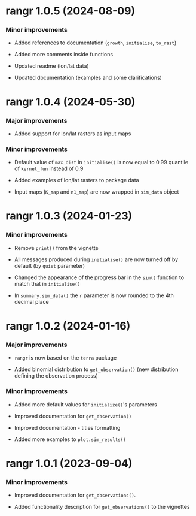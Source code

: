 # rangr 1.0.5 (2024-08-09)

### Minor improvements

-   Added references to documentation (`growth`, `initialise`, `to_rast`)

-   Added more comments inside functions

-   Updated readme (lon/lat data)

-   Updated documentation (examples and some clarifications)


# rangr 1.0.4 (2024-05-30)

### Major improvements

-   Added support for lon/lat rasters as input maps

### Minor improvements

-   Default value of `max_dist` in `initialise()` is now equal to 0.99 quantile of `kernel_fun` instead of 0.9

-   Added examples of lon/lat rasters to package data

-   Input maps (`K_map` and `n1_map`) are now wrapped in `sim_data` object

# rangr 1.0.3 (2024-01-23)

### Minor improvements

-   Remove `print()` from the vignette

-   All messages produced during `initialise()` are now turned off by default (by `quiet` parameter)

-   Changed the appearance of the progress bar in the `sim()` function to match that in `initialise()`

-   In `summary.sim_data()` the `r` parameter is now rounded to the 4th decimal place

# rangr 1.0.2 (2024-01-16)

### Major improvements

-   `rangr` is now based on the `terra` package

-   Added binomial distribution to `get_observation()` (new distribution defining the observation process)

### Minor improvements

-   Added more default values for `initialize()`'s parameters

-   Improved documentation for `get_observation()`

-   Improved documentation - titles formatting

-   Added more examples to `plot.sim_results()`

# rangr 1.0.1 (2023-09-04)

### Minor improvements

-   Improved documentation for `get_observations()`.

-   Added functionality description for `get_observations()` to the vignettes

